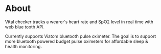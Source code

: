 # About

Vital checker tracks a wearer's heart rate and SpO2 level in real time with web blue tooth API.

Currently supports Viatom bluetooth pulse oximeter. The goal is to support more bluetooth powered budget pulse oximeters for affordable sleep & health monitoring. 
